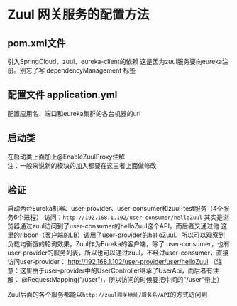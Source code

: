 # Zuul 网关服务的配置方法

## pom.xml文件 
引入SpringCloud、zuul、eureka-client的依赖
这是因为zuul服务要向eureka注册。别忘了写 dependencyManagement 标签

## 配置文件 application.yml
配置应用名、端口和eureka集群的各台机器的url

## 启动类
在启动类上面加上@EnableZuulProxy注解  
注：一般来说新的模块的加入都要在这三者上面做修改

## 验证
启动两台Eureka机器、user-provider、user-consumer和zuul-test服务（4个服务6个进程）
访问：`http://192.168.1.102/user-consumer/helloZuul` 其实是浏览器通过zuul访问到了user-consumer的helloZuul这个API，而后者又通过他
这里的ribbon（客户端的LB）调用了user-provider的helloZuul。所以可以观察到负载均衡饿的轮询效果。Zuul作为Eureka的客户端，除了
user-consumer，也有user-provider的服务列表，所以也可以通过zuul，不经过user-consumer，直接访问user-provider：
http://192.168.1.102/user-provider/user/helloZuul （注意：这里由于user-provider中的UserController继承了UserApi，而后者有注解：
@RequestMapping("/user")，所以访问的时候要把中间的"/user"带上）  

Zuul后面的各个服务都能以`http://zuul网关地址/服务名/API`的方式访问到